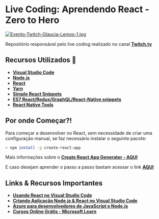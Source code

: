 # Live Coding: Aprendendo React - Zero to Hero

[![Evento-Twitch-Glaucia-Lemos-1.jpg](https://i.postimg.cc/DwYB5hkj/Evento-Twitch-Glaucia-Lemos-1.jpg)](https://postimg.cc/SnC6NwKC)

Repositório responsável pelo live coding realizado no canal **[Twitch.tv](https://www.twitch.tv/glaucia_lemos86)**

## Recursos Utilizados 🚀

* **[Visual Studio Code](https://code.visualstudio.com/?WT.mc_id=aprendendoreact-github-gllemos)**
* **[Node.js](https://nodejs.org/en/)**
* **[React](https://pt-br.reactjs.org/)**
* **[Yarn](https://yarnpkg.com/lang/en/)**
* **[Simple React Snippets](http://bit.ly/35itYFq)**
* **[ES7 React/Redux/GraphQL/React-Native snippets](http://bit.ly/2XyrAIe)**
* **[React Native Tools](http://bit.ly/35er3Ob)**

## Por onde Começar?!

Para começar a desenvolver no React, sem necessidade de criar uma configuração manual, se faz necessário instalar o seguinte pacote:

```bash
> npm install -g create-react-app
```

Mais informações sobre o **[Create React App Generator - AQUI](https://create-react-app.dev/docs/getting-started/)**

E caso desejam aprender o passo a passo bastam acessar o link **[AQUI](https://code.visualstudio.com/docs/nodejs/reactjs-tutorial?WT.mc_id=aprendendoreact-github-gllemos)**

## Links & Recursos Importantes

* **[Usando React no Visual Studio Code](https://code.visualstudio.com/docs/nodejs/reactjs-tutorial?WT.mc_id=aprendendoreact-github-gllemos)**
* **[Criando Aplicação Node.js & React no Visual Studio Code](https://docs.microsoft.com/visualstudio/javascript/tutorial-nodejs-with-react-and-jsx?view=vs-2019&WT.mc_id=aprendendoreact-github-gllemos)**
* **[Azure para desenvolvedores de JavaScript e Node.js](https://docs.microsoft.com/javascript/azure/?view=azure-node-latest&WT.mc_id=aprendendoreact-github-gllemos)**
* **[Cursos Online Grátis - Microsoft Learn](https://docs.microsoft.com/learn/?WT.mc_id=aprendendoreact-github-gllemos)**
